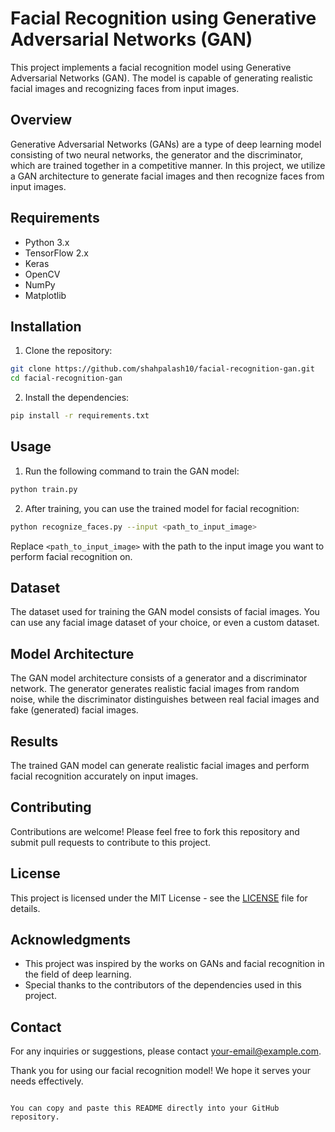 # Facial Recognition using Generative Adversarial Networks (GAN)

This project implements a facial recognition model using Generative Adversarial Networks (GAN). The model is capable of generating realistic facial images and recognizing faces from input images.

## Overview

Generative Adversarial Networks (GANs) are a type of deep learning model consisting of two neural networks, the generator and the discriminator, which are trained together in a competitive manner. In this project, we utilize a GAN architecture to generate facial images and then recognize faces from input images.

## Requirements

- Python 3.x
- TensorFlow 2.x
- Keras
- OpenCV
- NumPy
- Matplotlib

## Installation

1. Clone the repository:

```bash
git clone https://github.com/shahpalash10/facial-recognition-gan.git
cd facial-recognition-gan
```

2. Install the dependencies:

```bash
pip install -r requirements.txt
```

## Usage

1. Run the following command to train the GAN model:

```bash
python train.py
```

2. After training, you can use the trained model for facial recognition:

```bash
python recognize_faces.py --input <path_to_input_image>
```

Replace `<path_to_input_image>` with the path to the input image you want to perform facial recognition on.

## Dataset

The dataset used for training the GAN model consists of facial images. You can use any facial image dataset of your choice, or even a custom dataset.

## Model Architecture

The GAN model architecture consists of a generator and a discriminator network. The generator generates realistic facial images from random noise, while the discriminator distinguishes between real facial images and fake (generated) facial images.

## Results

The trained GAN model can generate realistic facial images and perform facial recognition accurately on input images.

## Contributing

Contributions are welcome! Please feel free to fork this repository and submit pull requests to contribute to this project.

## License

This project is licensed under the MIT License - see the [LICENSE](LICENSE) file for details.

## Acknowledgments

- This project was inspired by the works on GANs and facial recognition in the field of deep learning.
- Special thanks to the contributors of the dependencies used in this project.
  
## Contact

For any inquiries or suggestions, please contact [your-email@example.com](mailto:your-email@example.com).

Thank you for using our facial recognition model! We hope it serves your needs effectively.
```

You can copy and paste this README directly into your GitHub repository.
